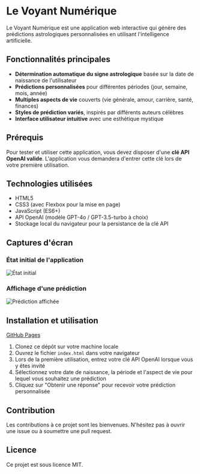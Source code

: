 # Le Voyant Numérique

Le Voyant Numérique est une application web interactive qui génère des prédictions astrologiques personnalisées en utilisant l'intelligence artificielle.

## Fonctionnalités principales

- **Détermination automatique du signe astrologique** basée sur la date de naissance de l'utilisateur
- **Prédictions personnalisées** pour différentes périodes (jour, semaine, mois, année)
- **Multiples aspects de vie** couverts (vie générale, amour, carrière, santé, finances)
- **Styles de prédiction variés**, inspirés par différents auteurs célèbres
- **Interface utilisateur intuitive** avec une esthétique mystique

## Prérequis

Pour tester et utiliser cette application, vous devez disposer d'une **clé API OpenAI valide**. L'application vous demandera d'entrer cette clé lors de votre première utilisation.

## Technologies utilisées

- HTML5
- CSS3 (avec Flexbox pour la mise en page)
- JavaScript (ES6+)
- API OpenAI (modèle GPT-4o / GPT-3.5-turbo à choix)
- Stockage local du navigateur pour la persistance de la clé API

## Captures d'écran

### État initial de l'application

![État initial](screenshots/screenshot1.png)

### Affichage d'une prédiction

![Prédiction affichée](screenshots/screenshot2.png)

## Installation et utilisation

[GitHub Pages](https://timlapov.github.io/neurohoroscope-web/)

1. Clonez ce dépôt sur votre machine locale
2. Ouvrez le fichier `index.html` dans votre navigateur
3. Lors de la première utilisation, entrez votre clé API OpenAI lorsque vous y êtes invité
4. Sélectionnez votre date de naissance, la période et l'aspect de vie pour lequel vous souhaitez une prédiction
5. Cliquez sur "Obtenir une réponse" pour recevoir votre prédiction personnalisée

## Contribution

Les contributions à ce projet sont les bienvenues. N'hésitez pas à ouvrir une issue ou à soumettre une pull request.

## Licence

Ce projet est sous licence MIT.